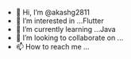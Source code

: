 - 👋 Hi, I’m @akashg2811
- 👀 I’m interested in ...Flutter
- 🌱 I’m currently learning ...Java
- 💞️ I’m looking to collaborate on ...
- 📫 How to reach me ...

<!---
akashg2811/akashg2811 is a ✨ special ✨ repository because its `README.md` (this file) appears on your GitHub profile.
You can click the Preview link to take a look at your changes.
--->


